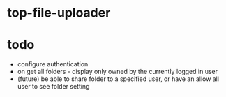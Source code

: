 # top-file-uploader

# todo

- configure authentication
- on get all folders - display only owned by the currently logged in user
- (future) be able to share folder to a specified user, or have an allow all user to see folder setting
